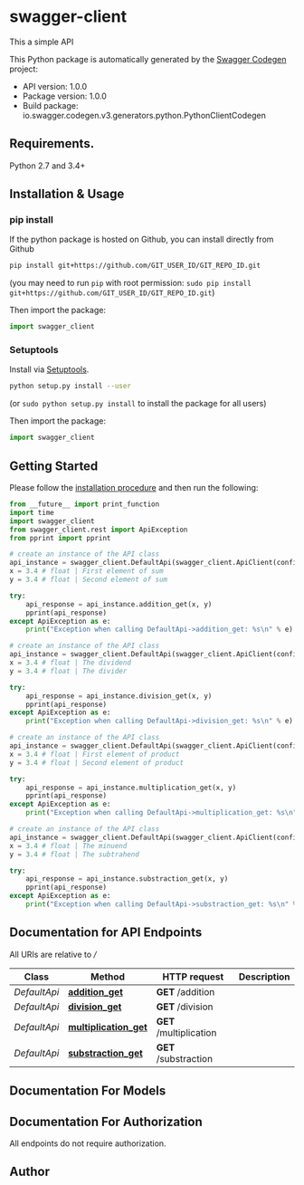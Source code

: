 # swagger-client
This a simple API

This Python package is automatically generated by the [Swagger Codegen](https://github.com/swagger-api/swagger-codegen) project:

- API version: 1.0.0
- Package version: 1.0.0
- Build package: io.swagger.codegen.v3.generators.python.PythonClientCodegen

## Requirements.

Python 2.7 and 3.4+

## Installation & Usage
### pip install

If the python package is hosted on Github, you can install directly from Github

```sh
pip install git+https://github.com/GIT_USER_ID/GIT_REPO_ID.git
```
(you may need to run `pip` with root permission: `sudo pip install git+https://github.com/GIT_USER_ID/GIT_REPO_ID.git`)

Then import the package:
```python
import swagger_client 
```

### Setuptools

Install via [Setuptools](http://pypi.python.org/pypi/setuptools).

```sh
python setup.py install --user
```
(or `sudo python setup.py install` to install the package for all users)

Then import the package:
```python
import swagger_client
```

## Getting Started

Please follow the [installation procedure](#installation--usage) and then run the following:

```python
from __future__ import print_function
import time
import swagger_client
from swagger_client.rest import ApiException
from pprint import pprint

# create an instance of the API class
api_instance = swagger_client.DefaultApi(swagger_client.ApiClient(configuration))
x = 3.4 # float | First element of sum
y = 3.4 # float | Second element of sum

try:
    api_response = api_instance.addition_get(x, y)
    pprint(api_response)
except ApiException as e:
    print("Exception when calling DefaultApi->addition_get: %s\n" % e)

# create an instance of the API class
api_instance = swagger_client.DefaultApi(swagger_client.ApiClient(configuration))
x = 3.4 # float | The dividend
y = 3.4 # float | The divider

try:
    api_response = api_instance.division_get(x, y)
    pprint(api_response)
except ApiException as e:
    print("Exception when calling DefaultApi->division_get: %s\n" % e)

# create an instance of the API class
api_instance = swagger_client.DefaultApi(swagger_client.ApiClient(configuration))
x = 3.4 # float | First element of product
y = 3.4 # float | Second element of product

try:
    api_response = api_instance.multiplication_get(x, y)
    pprint(api_response)
except ApiException as e:
    print("Exception when calling DefaultApi->multiplication_get: %s\n" % e)

# create an instance of the API class
api_instance = swagger_client.DefaultApi(swagger_client.ApiClient(configuration))
x = 3.4 # float | The minuend
y = 3.4 # float | The subtrahend

try:
    api_response = api_instance.substraction_get(x, y)
    pprint(api_response)
except ApiException as e:
    print("Exception when calling DefaultApi->substraction_get: %s\n" % e)
```

## Documentation for API Endpoints

All URIs are relative to */*

Class | Method | HTTP request | Description
------------ | ------------- | ------------- | -------------
*DefaultApi* | [**addition_get**](docs/DefaultApi.md#addition_get) | **GET** /addition | 
*DefaultApi* | [**division_get**](docs/DefaultApi.md#division_get) | **GET** /division | 
*DefaultApi* | [**multiplication_get**](docs/DefaultApi.md#multiplication_get) | **GET** /multiplication | 
*DefaultApi* | [**substraction_get**](docs/DefaultApi.md#substraction_get) | **GET** /substraction | 

## Documentation For Models


## Documentation For Authorization

 All endpoints do not require authorization.


## Author


